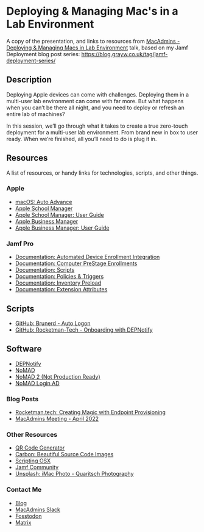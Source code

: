 # Deploying & Managing Mac's in a Lab Environment

A copy of the presentation, and links to resources from [MacAdmins - Deploying & Managing Macs in Lab Environment](https://apple.lib.utah.edu/april-2022-macadmins-meeting/) talk, based on my Jamf Deployment blog post series: https://blog.grayw.co.uk/tag/jamf-deployment-series/


## Description

Deploying Apple devices can come with challenges. Deploying them in a multi-user lab environment can come with far more. But what happens when you can’t be there all night, and you need to deploy or refresh an entire lab of machines?

In this session, we’ll go through what it takes to create a true zero-touch deployment for a multi-user lab environment. From brand new in box to user ready. When we’re finished, all you’ll need to do is plug it in.



## Resources

A list of resources, or handy links for technologies, scripts, and other things.

### Apple

- [macOS: Auto Advance](https://developer.apple.com/videos/play/wwdc2020/10639)
- [Apple School Manager](https://school.apple.com)
- [Apple School Manager: User Guide](https://support.apple.com/en-gb/guide/apple-school-manager/welcome/web)
- [Apple Business Manager](https://business.apple.com)
- [Apple Business Manager: User Guide](https://support.apple.com/en-gb/guide/apple-business-manager/welcome/web)

### Jamf Pro

- [Documentation: Automated Device Enrollment Integration](https://docs.jamf.com/10.37.0/jamf-pro/documentation/Automated_Device_Enrollment_Integration.html)
- [Documentation: Computer PreStage Enrollments](https://docs.jamf.com/10.37.0/jamf-pro/documentation/Computer_PreStage_Enrollments.html)
- [Documentation: Scripts](https://docs.jamf.com/10.37.0/jamf-pro/documentation/Scripts.html)
- [Documentation: Policies & Triggers](https://docs.jamf.com/10.37.0/jamf-pro/documentation/About_Policies.html)
- [Documentation: Inventory Preload](https://docs.jamf.com/10.37.0/jamf-pro/documentation/Inventory_Preload.html)
- [Documentation: Extension Attributes](https://docs.jamf.com/10.37.0/jamf-pro/documentation/Computer_Extension_Attributes.html)

## Scripts

- [GitHub: Brunerd - Auto Logon](https://github.com/brunerd/macAdminTools/blob/main/Jamf/scripts/setAutoLogin.jamf.sh)
- [GitHub: Rocketman-Tech - Onboarding with DEPNotify](https://github.com/Rocketman-Tech/Onboarding-With-DEPNotify)

## Software

- [DEPNotify](https://gitlab.com/Mactroll/DEPNotify/-/releases)
- [NoMAD](https://nomad.menu/support/)
- [NoMAD 2 (Not Production Ready)](https://gitlab.com/Mactroll/nomad2)
- [NoMAD Login AD](https://github.com/jamf/NoMADLogin-AD)


### Blog Posts

- [Rocketman.tech: Creating Magic with Endpoint Provisioning](https://www.rocketman.tech/post/creating-magic-with-endpoint-provisioning-part-1-the-ta-da-of-depnotify)
- [MacAdmins Meeting - April 2022](https://apple.lib.utah.edu/april-2022-macadmins-meeting/)

### Other Resources

- [QR Code Generator](https://www.the-qrcode-generator.com/)
- [Carbon: Beautiful Source Code Images](https://carbon.now.sh)
- [Scripting OSX](https://scriptingosx.com/)
- [Jamf Community](https://community.jamf.com/)
- [Unsplash: iMac Photo - Quaritsch Photography](https://unsplash.com/photos/m2zuB8DqwyM)


### Contact Me

- [Blog](https://blog.grayw.co.uk)
- [MacAdmins Slack](https://macadmins.slack.com/team/U1N3AFNNN)
- [Fosstodon](https://fosstodon.org/@gray)
- [Matrix](https://matrix.to/#/@grayw:opensuse.org)
